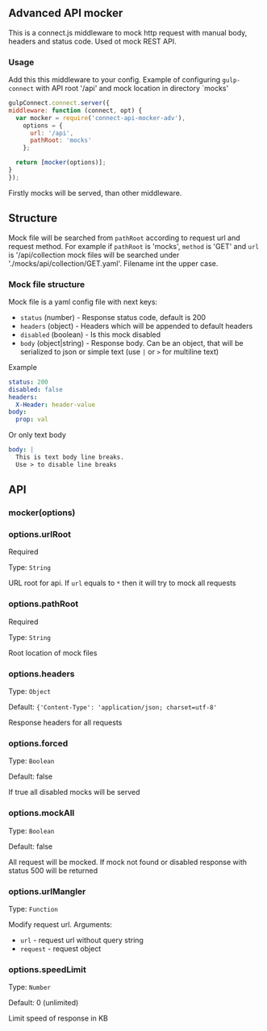 ## Advanced API mocker

This is a connect.js middleware to mock http request with manual body, headers and status code. Used ot mock REST API.

### Usage

Add this this middleware to your config. Example of configuring `gulp-connect` with API root '/api' and 
mock location in directory `mocks'
```javascript
gulpConnect.connect.server({
middleware: function (connect, opt) {
  var mocker = require('connect-api-mocker-adv'),
    options = {
      url: '/api',
      pathRoot: 'mocks'
    };

  return [mocker(options)];
}
});
```

Firstly mocks will be served, than other middleware.

## Structure

Mock file will be searched from `pathRoot` according to request url and request method. 
For example if `pathRoot` is 'mocks', `method` is 'GET' and `url` is '/api/collection mock files will be searched under 
'./mocks/api/collection/GET.yaml'. Filename int the upper case.

### Mock file structure

Mock file is a yaml config file with next keys:

+ `status` (number) - Response status code, default is 200
+ `headers` (object) - Headers which will be appended to default headers
+ `disabled` (boolean) - Is this mock disabled
+ `body` (object|string) - Response body. Can be an object, that will be serialized to json or simple text (use `|` or `>` for multiline
    text)
   
   
Example 
```yaml
status: 200
disabled: false
headers:
  X-Header: header-value
body:
  prop: val
``` 
Or only text body

```yaml
body: |
  This is text body line breaks.
  Use > to disable line breaks
```

## API

### mocker(options)

### options.urlRoot

Required

Type: `String` 

URL root for api. If `url` equals to `*` then it will try to mock all requests

### options.pathRoot

Required

Type: `String`

Root location of mock files

### options.headers

Type: `Object`

Default: `{'Content-Type': 'application/json; charset=utf-8'`

Response headers for all requests

### options.forced

Type: `Boolean`

Default: false

If true all disabled mocks will be served

### options.mockAll

Type: `Boolean`

Default: false

All request will be mocked. If mock not found or disabled response with status 500 will be returned

### options.urlMangler

Type: `Function`

Modify request url. Arguments: 
- `url` - request url without query string
- `request` - request object

### options.speedLimit

Type: `Number`

Default: 0 (unlimited) 

Limit speed of response in KB




 

 
